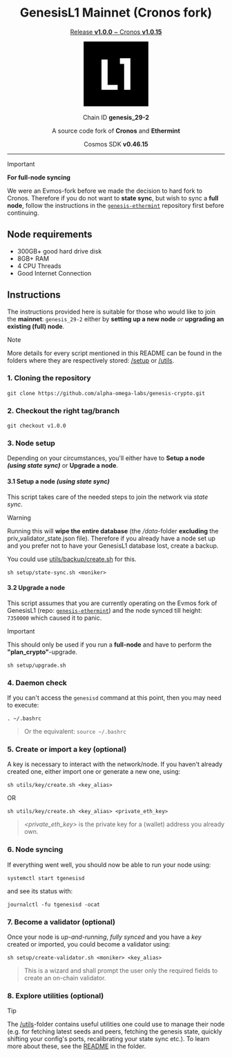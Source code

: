 <h1 align="center">
  GenesisL1 Mainnet (Cronos fork)
</h1>

<p align="center">
  <ins>Release <b>v1.0.0</b> ~ Cronos <b>v1.0.15</b></ins>
</p>

<p align="center">
  <img src="https://raw.githubusercontent.com/alpha-omega-labs/genesis-parameters/main/assets/l1-logo.png" alt="GenesisL1" width="150" height="150"/>
</p>

<p align="center">
  Chain ID <b>genesis_29-2</b>
</p>

<p align="center">
   A source code fork of <b>Cronos</b> and <b>Ethermint</b>
</p>

<p align="center">
  Cosmos SDK <b>v0.46.15</b>
</p>

---

> [!IMPORTANT]
> **For full-node syncing**
> 
> We were an Evmos-fork before we made the decision to hard fork to Cronos. Therefore if you do not want to **state sync**, but wish to sync a **full node**, follow the instructions in the [`genesis-ethermint`](https://github.com/alpha-omega-labs/genesis-ethermint) repository first before continuing.

## Node requirements

- 300GB+ good hard drive disk
- 8GB+ RAM
- 4 CPU Threads
- Good Internet Connection

## Instructions

The instructions provided here is suitable for those who would like to join the **mainnet**: `genesis_29-2` either by **setting up a new node** _or_ **upgrading an existing (full) node**.

> [!NOTE]
> More details for every script mentioned in this README can be found in the folders where they are respectively stored: [/setup](/setup) or [/utils](/utils).

### 1. Cloning the repository

```
git clone https://github.com/alpha-omega-labs/genesis-crypto.git
```

### 2. Checkout the right tag/branch

```
git checkout v1.0.0
```

### 3. Node setup

Depending on your circumstances, you'll either have to **Setup a node _(using state sync)_** or **Upgrade a node**.

#### 3.1 Setup a node _(using state sync)_

This script takes care of the needed steps to join the network via _state sync_.

> [!WARNING]
> Running this will **wipe the entire database** (the _/data_-folder **excluding** the priv_validator_state.json file). Therefore if you already have a node set up and you prefer not to have your GenesisL1 database lost, create a backup.
>
> You could use [utils/backup/create.sh](/utils/backup/create.sh) for this.

```
sh setup/state-sync.sh <moniker>
```

#### 3.2 Upgrade a node

This script assumes that you are currently operating on the Evmos fork of GenesisL1 (repo: [`genesis-ethermint`](https://github.com/alpha-omega-labs/genesis-ethermint)) and the node synced till height: `7350000` which caused it to panic.

> [!IMPORTANT]
> This should only be used if you run a **full-node** and have to perform the **"plan_crypto"**-upgrade.

```
sh setup/upgrade.sh
```

### 4. Daemon check

If you can't access the `genesisd` command at this point, then you may need to execute:

```
. ~/.bashrc
```
> Or the equivalent: `source ~/.bashrc`

### 5. Create or import a key (optional)

A key is necessary to interact with the network/node. If you haven't already created one, either import one or generate a new one, using:

```
sh utils/key/create.sh <key_alias>
```

OR

```
sh utils/key/create.sh <key_alias> <private_eth_key>
```

> _<private_eth_key>_ is the private key for a (wallet) address you already own.

### 6. Node syncing

If everything went well, you should now be able to run your node using:

```
systemctl start tgenesisd
```

and see its status with:

```
journalctl -fu tgenesisd -ocat
```

### 7. Become a validator (optional)

Once your node is _up-and-running_, _fully synced_ and you have a _key_ created or imported, you could become a validator using:

```
sh setup/create-validator.sh <moniker> <key_alias>
```
> This is a wizard and shall prompt the user only the required fields to create an on-chain validator.

### 8. Explore utilities (optional)

> [!TIP]
> The [/utils](/utils)-folder contains useful utilities one could use to manage their node (e.g. for fetching latest seeds and peers, fetching the genesis state, quickly shifting your config's ports, recalibrating your state sync etc.). To learn more about these, see the [README](utils/README.md) in the folder.
